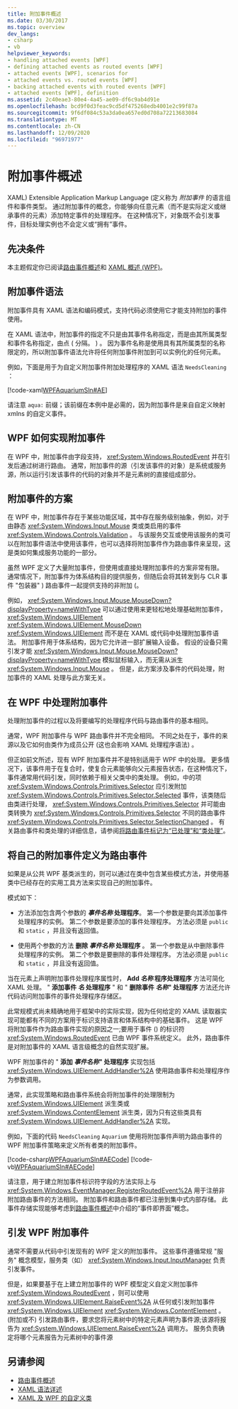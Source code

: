 ```yaml
---
title: 附加事件概述
ms.date: 03/30/2017
ms.topic: overview
dev_langs:
- csharp
- vb
helpviewer_keywords:
- handling attached events [WPF]
- defining attached events as routed events [WPF]
- attached events [WPF], scenarios for
- attached events vs. routed events [WPF]
- backing attached events with routed events [WPF]
- attached events [WPF], definition
ms.assetid: 2c40eae3-80e4-4a45-ae09-df6c9ab4d91e
ms.openlocfilehash: bcd9f0d3feac9cd5df475268edb4001e2c99f87a
ms.sourcegitcommit: 9f6df084c53a3da0ea657ed0d708a72213683084
ms.translationtype: MT
ms.contentlocale: zh-CN
ms.lasthandoff: 12/09/2020
ms.locfileid: "96971977"
---
```

# <a name="attached-events-overview"></a>附加事件概述

XAML) Extensible Application Markup Language (定义称为 *附加事件* 的语言组件和事件类型。 通过附加事件的概念，你能够向任意元素（而不是实际定义或继承事件的元素）添加特定事件的处理程序。 在这种情况下，对象既不会引发事件，目标处理实例也不会定义或“拥有”事件。  

<a name="prerequisites"></a>
## <a name="prerequisites"></a>先决条件  
 本主题假定你已阅读[路由事件概述](routed-events-overview.md)和 [XAML 概述 (WPF)](/dotnet/desktop-wpf/fundamentals/xaml)。  
  
<a name="Syntax"></a>
## <a name="attached-event-syntax"></a>附加事件语法  
 附加事件具有 XAML 语法和编码模式，支持代码必须使用它才能支持附加的事件使用。  
  
 在 XAML 语法中，附加事件的指定不只是由其事件名称指定，而是由其所属类型和事件名称指定，由点 ( 分隔。 ) 。 因为事件名称是使用具有其所属类型的名称限定的，所以附加事件语法允许将任何附加事件附加到可以实例化的任何元素。  
  
 例如，下面是用于为自定义附加事件附加处理程序的 XAML 语法 `NeedsCleaning` ：  
  
 [!code-xaml[WPFAquariumSln#AE](~/samples/snippets/csharp/VS_Snippets_Wpf/WPFAquariumSln/CSharp/WPFAquarium/Window1.xaml#ae)]  
  
 请注意 `aqua:` 前缀；该前缀在本例中是必需的，因为附加事件是来自自定义映射 xmlns 的自定义事件。  
  
<a name="WPFImplements"></a>
## <a name="how-wpf-implements-attached-events"></a>WPF 如何实现附加事件

在 WPF 中，附加事件由字段支持， <xref:System.Windows.RoutedEvent> 并在引发后通过树进行路由。 通常，附加事件的源（引发该事件的对象）是系统或服务源，所以运行引发该事件的代码的对象并不是元素树的直接组成部分。  
  
<a name="Scenarios"></a>
## <a name="scenarios-for-attached-events"></a>附加事件的方案  
 在 WPF 中，附加事件存在于某些功能区域，其中存在服务级别抽象，例如，对于由静态 <xref:System.Windows.Input.Mouse> 类或类启用的事件 <xref:System.Windows.Controls.Validation> 。 与该服务交互或使用该服务的类可以在附加事件语法中使用该事件，也可以选择将附加事件作为路由事件来呈现，这是类如何集成服务功能的一部分。  
  
 虽然 WPF 定义了大量附加事件，但使用或直接处理附加事件的方案非常有限。 通常情况下，附加事件为体系结构目的提供服务，但随后会将其转发到与 CLR 事件 "包装器" ) 路由事件一起提供支持的非附加 (。  
  
 例如， <xref:System.Windows.Input.Mouse.MouseDown?displayProperty=nameWithType> 可以通过使用来更轻松地处理基础附加事件， <xref:System.Windows.UIElement> <xref:System.Windows.UIElement.MouseDown> <xref:System.Windows.UIElement> 而不是在 XAML 或代码中处理附加事件语法。 附加事件用于体系结构，因为它允许进一部扩展输入设备。 假设的设备只需引发才能 <xref:System.Windows.Input.Mouse.MouseDown?displayProperty=nameWithType> 模拟鼠标输入，而无需从派生 <xref:System.Windows.Input.Mouse> 。 但是，此方案涉及事件的代码处理，附加事件的 XAML 处理与此方案无关。  
  
<a name="Handling"></a>
## <a name="handling-an-attached-event-in-wpf"></a>在 WPF 中处理附加事件  
 处理附加事件的过程以及将要编写的处理程序代码与路由事件的基本相同。  
  
 通常，WPF 附加事件与 WPF 路由事件并不完全相同。 不同之处在于，事件的来源以及它如何由类作为成员公开 (这也会影响 XAML 处理程序语法) 。  
  
 但正如前文所述，现有 WPF 附加事件并不是特别适用于 WPF 中的处理。 更多情况下，该事件用于在复合时，使复合元素能够向父元素报告状态，在这种情况下，事件通常用代码引发，同时依赖于相关父类中的类处理。 例如，中的项 <xref:System.Windows.Controls.Primitives.Selector> 应引发附加 <xref:System.Windows.Controls.Primitives.Selector.Selected> 事件，该类随后由类进行处理， <xref:System.Windows.Controls.Primitives.Selector> 并可能由类转换为 <xref:System.Windows.Controls.Primitives.Selector> 不同的路由事件 <xref:System.Windows.Controls.Primitives.Selector.SelectionChanged> 。 有关路由事件和类处理的详细信息，请参阅[将路由事件标记为“已处理”和“类处理”](marking-routed-events-as-handled-and-class-handling.md)。  
  
<a name="Custom"></a>
## <a name="defining-your-own-attached-events-as-routed-events"></a>将自己的附加事件定义为路由事件  
 如果是从公共 WPF 基类派生的，则可以通过在类中包含某些模式方法，并使用基类中已经存在的实用工具方法来实现自己的附加事件。  
  
 模式如下：  
  
- 方法添加包含两个参数的 __*事件名称* 处理程序__。 第一个参数是要向其添加事件处理程序的实例。 第二个参数是要添加的事件处理程序。 方法必须是 `public` 和 `static` ，并且没有返回值。  
  
- 使用两个参数的方法 __删除 *事件名称* 处理程序__ 。 第一个参数是从中删除事件处理程序的实例。 第二个参数是要删除的事件处理程序。 方法必须是 `public` 和 `static` ，并且没有返回值。  
  
 当在元素上声明附加事件处理程序属性时， __Add *名称* 程序处理程序__ 方法可简化 XAML 处理。 " __添加事件 *名* 处理程序__ " 和 " __删除事件 *名称*" 处理程序__ 方法还允许代码访问附加事件的事件处理程序存储区。  
  
 此常规模式尚未精确地用于框架中的实际实现，因为任何给定的 XAML 读取器实现可能都有不同的方案用于标识支持语言和体系结构中的基础事件。 这是 WPF 将附加事件作为路由事件实现的原因之一;要用于事件 () 的标识符 <xref:System.Windows.RoutedEvent> 已由 WPF 事件系统定义。 此外，路由事件是对附加事件的 XAML 语言级概念的自然实现扩展。  
  
 WPF 附加事件的 " __添加 *事件名称*" 处理程序__ 实现包括 <xref:System.Windows.UIElement.AddHandler%2A> 使用路由事件和处理程序作为参数调用。  
  
 通常，此实现策略和路由事件系统会将附加事件的处理限制为 <xref:System.Windows.UIElement> 派生类或 <xref:System.Windows.ContentElement> 派生类，因为只有这些类具有 <xref:System.Windows.UIElement.AddHandler%2A> 实现。  
  
 例如，下面的代码 `NeedsCleaning` `Aquarium` 使用将附加事件声明为路由事件的 WPF 附加事件策略来定义所有者类的附加事件。  
  
 [!code-csharp[WPFAquariumSln#AECode](~/samples/snippets/csharp/VS_Snippets_Wpf/WPFAquariumSln/CSharp/WPFAquariumObjects/Class1.cs#aecode)]
 [!code-vb[WPFAquariumSln#AECode](~/samples/snippets/visualbasic/VS_Snippets_Wpf/WPFAquariumSln/visualbasic/wpfaquariumobjects/class1.vb#aecode)]  
  
 请注意，用于建立附加事件标识符字段的方法实际上与 <xref:System.Windows.EventManager.RegisterRoutedEvent%2A> 用于注册非附加路由事件的方法相同。 附加事件和路由事件都已注册到集中式内部存储。 此事件存储实现能够考虑到[路由事件概述](routed-events-overview.md)中介绍的“事件即界面”概念。  
  
<a name="Raising"></a>
## <a name="raising-a-wpf-attached-event"></a>引发 WPF 附加事件  
 通常不需要从代码中引发现有的 WPF 定义的附加事件。 这些事件遵循常规 "服务" 概念模型，服务类（如） <xref:System.Windows.Input.InputManager> 负责引发事件。  
  
 但是，如果要基于在上建立附加事件的 WPF 模型定义自定义附加事件 <xref:System.Windows.RoutedEvent> ，则可以使用 <xref:System.Windows.UIElement.RaiseEvent%2A> 从任何或引发附加事件 <xref:System.Windows.UIElement> <xref:System.Windows.ContentElement> 。  (附加或不) 引发路由事件，要求您将元素树中的特定元素声明为事件源;该源将报告为 <xref:System.Windows.UIElement.RaiseEvent%2A> 调用方。 服务负责确定将哪个元素报告为元素树中的事件源  
  
## <a name="see-also"></a>另请参阅

- [路由事件概述](routed-events-overview.md)
- [XAML 语法详述](xaml-syntax-in-detail.md)
- [XAML 及 WPF 的自定义类](xaml-and-custom-classes-for-wpf.md)
